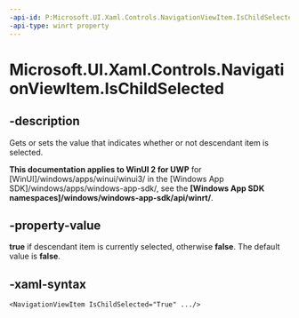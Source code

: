 ```yaml
---
-api-id: P:Microsoft.UI.Xaml.Controls.NavigationViewItem.IsChildSelected
-api-type: winrt property
---
```


# Microsoft.UI.Xaml.Controls.NavigationViewItem.IsChildSelected

<!--
public bool IsChildSelected { get; set; }
-->

## -description

Gets or sets the value that indicates whether or not descendant item is selected.

**This documentation applies to WinUI 2 for UWP** for [WinUI]/windows/apps/winui/winui3/ in the [Windows App SDK]/windows/apps/windows-app-sdk/, see the **[Windows App SDK namespaces]/windows/windows-app-sdk/api/winrt/**.

## -property-value

**true** if descendant item is currently selected, otherwise **false**. The default value is **false**.

## -xaml-syntax

```xaml
<NavigationViewItem IsChildSelected="True" .../>

```


